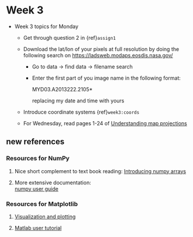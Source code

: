 
# Week 3

* Week 3 topics for Monday

  * Get through question 2 in {ref}`assign1`

  * Download the lat/lon of your pixels at full resolution by doing the following
    search on https://ladsweb.modaps.eosdis.nasa.gov/
    
    - Go to data -> find data -> filename search
    - Enter the first part of you image name in the following format:
    
         MYD03.A2013222.2105*
         
      replacing my date and time with yours

  * Introduce coordinate systems {ref}`week3:coords`
  
  - For Wednesday, read pages 1-24 of [Understanding map projections](https://drive.google.com/file/d/1araPnZwMui9tBTPyLO_UHVC2DDEIdZ0p/view?usp=sharing) 

## new references

### Resources for NumPy

1. Nice short complement to text book reading:
   [Introducing numpy arrays](https://pythonnumericalmethods.berkeley.edu/notebooks/chapter02.07-Introducing_numpy_arrays.html)

2. More extensive documentation:  
   [numpy user guide](https://numpy.org/doc/stable/user/)

###  Resources for Matplotlib

1. [Visualization and plotting]( https://pythonnumericalmethods.berkeley.edu/notebooks/chapter12.00-Visualization-and-Plotting.html)

2. [Matlab user tutorial](https://matplotlib.org/stable/tutorials/introductory/usage.html)


